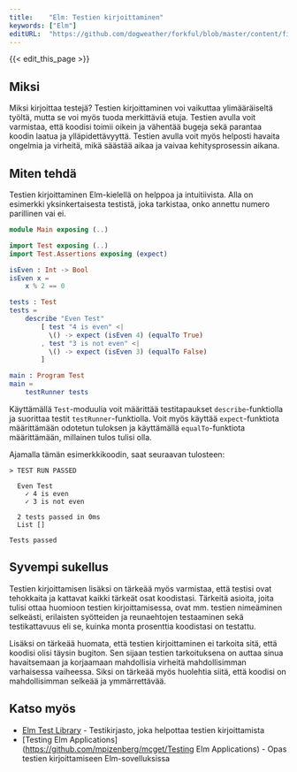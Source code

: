 ```yaml
---
title:    "Elm: Testien kirjoittaminen"
keywords: ["Elm"]
editURL:  "https://github.com/dogweather/forkful/blob/master/content/fi/elm/writing-tests.md"
---
```


{{< edit_this_page >}}

## Miksi

Miksi kirjoittaa testejä? Testien kirjoittaminen voi vaikuttaa ylimääräiseltä työltä, mutta se voi myös tuoda merkittäviä etuja. Testien avulla voit varmistaa, että koodisi toimii oikein ja vähentää bugeja sekä parantaa koodin laatua ja ylläpidettävyyttä. Testien avulla voit myös helposti havaita ongelmia ja virheitä, mikä säästää aikaa ja vaivaa kehitysprosessin aikana.

## Miten tehdä

Testien kirjoittaminen Elm-kielellä on helppoa ja intuitiivista. Alla on esimerkki yksinkertaisesta testistä, joka tarkistaa, onko annettu numero parillinen vai ei.

``` Elm
module Main exposing (..)

import Test exposing (..)
import Test.Assertions exposing (expect)

isEven : Int -> Bool
isEven x =
    x % 2 == 0

tests : Test
tests =
    describe "Even Test"
        [ test "4 is even" <|
          \() -> expect (isEven 4) (equalTo True)
        , test "3 is not even" <|
          \() -> expect (isEven 3) (equalTo False)
        ]

main : Program Test
main =
    testRunner tests
```

Käyttämällä `Test`-moduulia voit määrittää testitapaukset `describe`-funktiolla ja suorittaa testit `testRunner`-funktiolla. Voit myös käyttää `expect`-funktiota määrittämään odotetun tuloksen ja käyttämällä `equalTo`-funktiota määrittämään, millainen tulos tulisi olla.

Ajamalla tämän esimerkkikoodin, saat seuraavan tulosteen:

```
> TEST RUN PASSED

  Even Test
    ✓ 4 is even
    ✓ 3 is not even

  2 tests passed in 0ms
  List []

Tests passed
```

## Syvempi sukellus

Testien kirjoittamisen lisäksi on tärkeää myös varmistaa, että testisi ovat tehokkaita ja kattavat kaikki tärkeät osat koodistasi. Tärkeitä asioita, joita tulisi ottaa huomioon testien kirjoittamisessa, ovat mm. testien nimeäminen selkeästi, erilaisten syötteiden ja reunaehtojen testaaminen sekä testikattavuus eli se, kuinka monta prosenttia koodistasi on testattu.

Lisäksi on tärkeää huomata, että testien kirjoittaminen ei tarkoita sitä, että koodisi olisi täysin bugiton. Sen sijaan testien tarkoituksena on auttaa sinua havaitsemaan ja korjaamaan mahdollisia virheitä mahdollisimman varhaisessa vaiheessa. Siksi on tärkeää myös huolehtia siitä, että koodisi on mahdollisimman selkeää ja ymmärrettävää.

## Katso myös

- [Elm Test Library](https://package.elm-lang.org/packages/elm-explorations/test/latest/) - Testikirjasto, joka helpottaa testien kirjoittamista
- [Testing Elm Applications](https://github.com/mpizenberg/mcget/Testing Elm Applications) - Opas testien kirjoittamiseen Elm-sovelluksissa